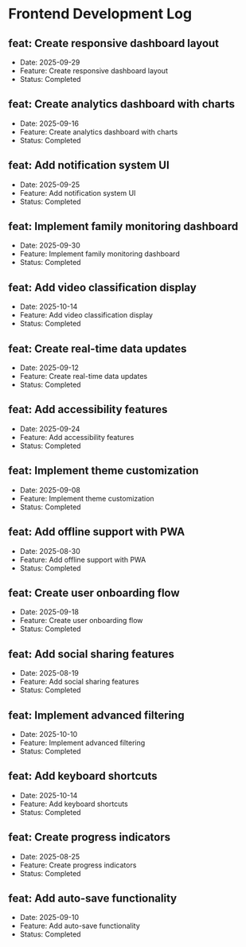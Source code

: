 # Frontend Development Log


## feat: Create responsive dashboard layout
- Date: 2025-09-29
- Feature: Create responsive dashboard layout
- Status: Completed

## feat: Create analytics dashboard with charts
- Date: 2025-09-16
- Feature: Create analytics dashboard with charts
- Status: Completed

## feat: Add notification system UI
- Date: 2025-09-25
- Feature: Add notification system UI
- Status: Completed

## feat: Implement family monitoring dashboard
- Date: 2025-09-30
- Feature: Implement family monitoring dashboard
- Status: Completed

## feat: Add video classification display
- Date: 2025-10-14
- Feature: Add video classification display
- Status: Completed

## feat: Create real-time data updates
- Date: 2025-09-12
- Feature: Create real-time data updates
- Status: Completed

## feat: Add accessibility features
- Date: 2025-09-24
- Feature: Add accessibility features
- Status: Completed

## feat: Implement theme customization
- Date: 2025-09-08
- Feature: Implement theme customization
- Status: Completed

## feat: Add offline support with PWA
- Date: 2025-08-30
- Feature: Add offline support with PWA
- Status: Completed

## feat: Create user onboarding flow
- Date: 2025-09-18
- Feature: Create user onboarding flow
- Status: Completed

## feat: Add social sharing features
- Date: 2025-08-19
- Feature: Add social sharing features
- Status: Completed

## feat: Implement advanced filtering
- Date: 2025-10-10
- Feature: Implement advanced filtering
- Status: Completed

## feat: Add keyboard shortcuts
- Date: 2025-10-14
- Feature: Add keyboard shortcuts
- Status: Completed

## feat: Create progress indicators
- Date: 2025-08-25
- Feature: Create progress indicators
- Status: Completed

## feat: Add auto-save functionality
- Date: 2025-09-10
- Feature: Add auto-save functionality
- Status: Completed
